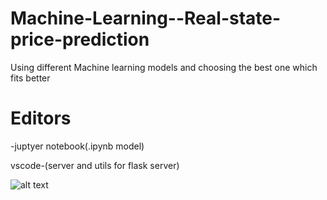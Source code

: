 # Machine-Learning--Real-state-price-prediction

Using different Machine learning models and choosing the best one which fits better

# Editors

-juptyer notebook(.ipynb model)

vscode-(server and utils for flask server)

![alt text](https://logicalidea.co/wp-content/uploads/2018/01/Why-Python-For-Machine-Learning.jpg)
